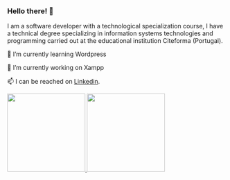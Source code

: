 
### Hello there! 👋

I am a software developer with a technological specialization course, I have a technical degree specializing in information systems technologies and programming carried out at the educational institution Citeforma (Portugal).

🌱 I’m currently learning Wordpress 

🔭 I’m currently working on Xampp

📫 I can be reached on [Linkedin](https://www.linkedin.com/in/maribelapita/).

<p align="left">
  <a href="https://github.com/maribelapita"><img height="180em" src="https://github-readme-stats.vercel.app/api?username=maribelapita&show_icons=true&theme=gotham">
  <a href="https://github.com/maribelapita"><img height="180em" src="https://github-readme-stats.vercel.app/api/top-langs/?username=maribelapita&hide=html,css&langs_count=10&layout=compact&theme=gotham">
</p>

